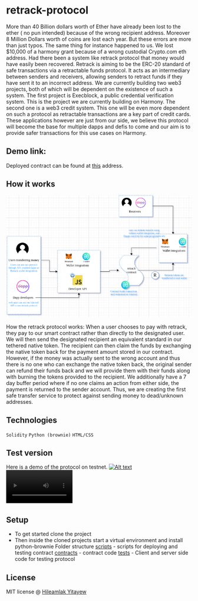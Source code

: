 # retrack-protocol
More than 40 Billion dollars worth of Ether have already been lost to the ether ( no pun intended) because of the wrong recipient address. Moreover 8 Million Dollars worth of coins are lost each year. But these errors are more than just typos. The same thing for instance happened to us. We lost $10,000 of a harmony grant because of a wrong custodial Crypto.com eth address. Had there been a system like retrack protocol that money would have easily been recovered. Retrack is aiming to be the ERC-20 standard of safe transactions via a retractable funds protocol. It acts as an intermediary between senders and receivers, allowing senders to retract funds if they have sent it to an incorrect address. We are currently building two web3 projects, both of which will be dependent on the existence of such a system. The first project is Execblock, a public credential verification system. This is the project we are currently building on Harmony. The second one is a web3 credit system. This one will be even more dependent on such a protocol as retractable transactions are a key part of credit cards. These applications however are just from our side, we believe this protocol will become the base for multiple dapps and defis to come and our aim is to provide safer transactions for this use cases on Harmony.

## Demo link:
Deployed contract can be found at [this]() address.

## How it works

![mechanics](./mechanics.png)

How the retrack protocol works: When a user chooses to pay with retrack, they pay to our smart contract rather than directly to the designated user. We will then send the designated recipient an equivalent standard in our tethered native token. The recipient can then claim the funds by exchanging the native token back for the payment amount stored in our contract. However, if the money was actually sent to the wrong account and thus there is no one who can exchange the native token back, the original sender can refund their funds back and we will provide them with their funds along with burning the tokens provided to the recipient. We additionally have a 7 day buffer period where if no one claims an action from either side, the payment is returned to the sender account. Thus, we are creating the first safe transfer service to protect against sending money to dead/unknown addresses.

## Technologies
`Solidity`
`Python (brownie)`
`HTML/CSS`

## Test version

Here is a demo of the protocol on testnet. 
[![Alt text](https://img.youtube.com/vi/VID/0.jpg)](https://www.youtube.com/watch?v=VID)
<video src="https://www.youtube.com/watch?v=BhCPNMv85m0" width=180/>


## Setup
- To get started clone the project
- Then inside the cloned projects start a virtual environment
    and install python-brownie
Folder structure
[scripts](./scripts) - scripts for deploying and testing contract
[contracts](./contracts) - contract code
[tests](./tests) - Client and server side code for testing protocol


## License

MIT license @ [Hileamlak Yitayew](https://github.com/hileamlakb)
